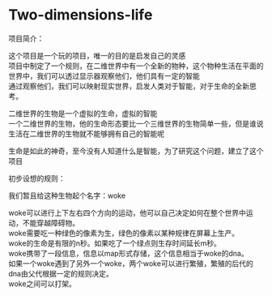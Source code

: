 # Two-dimensions-life
项目简介：<br>

这个项目是一个玩的项目，唯一的目的是启发自己的灵感<br>
项目中制定了一个规则，在二维世界中有一个全新的物种，这个物种生活在平面的世界中，我们可以透过显示器观察他们，他们具有一定的智能<br>
通过观察他们，我们可以映射现实世界，启发人类对于智能，对于生命的全新思考。<br>

二维世界的生物是一个虚拟的生命，虚拟的智能<br>
一个二维世界的生物，他的生命形态要比一个三维世界的生物简单一些，但是谁说生活在二维世界的生物就不能够拥有自己的智能呢<br>

生命是如此的神奇，至今没有人知道什么是智能，为了研究这个问题，建立了这个项目<br>


初步设想的规则：<br>

我们暂且给这种生物起个名字：woke<br>

woke可以进行上下左右四个方向的运动，他可以自己决定如何在整个世界中运动，不能穿越障碍物。<br>
woke需要吃一种绿色的像素为生，绿色的像素以某种规律在屏幕上生产。<br>
woke的生命是有限的n秒。如果吃了一个绿点则生存时间延长m秒。<br>
woke携带了一段信息，信息以map形式存储，这个信息相当于woke的dna。<br>
如果一个woke遇到了另外一个woke，两个woke可以进行繁殖，繁殖的后代的dna由父代根据一定的规则决定。<br>
woke之间可以打架。<br>




